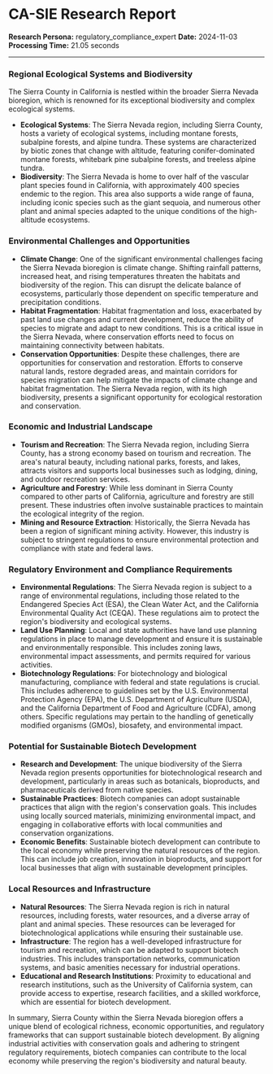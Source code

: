 # CA-SIE Research Report

**Research Persona:** regulatory_compliance_expert
**Date:** 2024-11-03
**Processing Time:** 21.05 seconds

---

### Regional Ecological Systems and Biodiversity

The Sierra County in California is nestled within the broader Sierra Nevada bioregion, which is renowned for its exceptional biodiversity and complex ecological systems.

- **Ecological Systems**: The Sierra Nevada region, including Sierra County, hosts a variety of ecological systems, including montane forests, subalpine forests, and alpine tundra. These systems are characterized by biotic zones that change with altitude, featuring conifer-dominated montane forests, whitebark pine subalpine forests, and treeless alpine tundra.
- **Biodiversity**: The Sierra Nevada is home to over half of the vascular plant species found in California, with approximately 400 species endemic to the region. This area also supports a wide range of fauna, including iconic species such as the giant sequoia, and numerous other plant and animal species adapted to the unique conditions of the high-altitude ecosystems.

### Environmental Challenges and Opportunities

- **Climate Change**: One of the significant environmental challenges facing the Sierra Nevada bioregion is climate change. Shifting rainfall patterns, increased heat, and rising temperatures threaten the habitats and biodiversity of the region. This can disrupt the delicate balance of ecosystems, particularly those dependent on specific temperature and precipitation conditions.
- **Habitat Fragmentation**: Habitat fragmentation and loss, exacerbated by past land use changes and current development, reduce the ability of species to migrate and adapt to new conditions. This is a critical issue in the Sierra Nevada, where conservation efforts need to focus on maintaining connectivity between habitats.
- **Conservation Opportunities**: Despite these challenges, there are opportunities for conservation and restoration. Efforts to conserve natural lands, restore degraded areas, and maintain corridors for species migration can help mitigate the impacts of climate change and habitat fragmentation. The Sierra Nevada region, with its high biodiversity, presents a significant opportunity for ecological restoration and conservation.

### Economic and Industrial Landscape

- **Tourism and Recreation**: The Sierra Nevada region, including Sierra County, has a strong economy based on tourism and recreation. The area's natural beauty, including national parks, forests, and lakes, attracts visitors and supports local businesses such as lodging, dining, and outdoor recreation services.
- **Agriculture and Forestry**: While less dominant in Sierra County compared to other parts of California, agriculture and forestry are still present. These industries often involve sustainable practices to maintain the ecological integrity of the region.
- **Mining and Resource Extraction**: Historically, the Sierra Nevada has been a region of significant mining activity. However, this industry is subject to stringent regulations to ensure environmental protection and compliance with state and federal laws.

### Regulatory Environment and Compliance Requirements

- **Environmental Regulations**: The Sierra Nevada region is subject to a range of environmental regulations, including those related to the Endangered Species Act (ESA), the Clean Water Act, and the California Environmental Quality Act (CEQA). These regulations aim to protect the region's biodiversity and ecological systems.
- **Land Use Planning**: Local and state authorities have land use planning regulations in place to manage development and ensure it is sustainable and environmentally responsible. This includes zoning laws, environmental impact assessments, and permits required for various activities.
- **Biotechnology Regulations**: For biotechnology and biological manufacturing, compliance with federal and state regulations is crucial. This includes adherence to guidelines set by the U.S. Environmental Protection Agency (EPA), the U.S. Department of Agriculture (USDA), and the California Department of Food and Agriculture (CDFA), among others. Specific regulations may pertain to the handling of genetically modified organisms (GMOs), biosafety, and environmental impact.

### Potential for Sustainable Biotech Development

- **Research and Development**: The unique biodiversity of the Sierra Nevada region presents opportunities for biotechnological research and development, particularly in areas such as botanicals, bioproducts, and pharmaceuticals derived from native species.
- **Sustainable Practices**: Biotech companies can adopt sustainable practices that align with the region's conservation goals. This includes using locally sourced materials, minimizing environmental impact, and engaging in collaborative efforts with local communities and conservation organizations.
- **Economic Benefits**: Sustainable biotech development can contribute to the local economy while preserving the natural resources of the region. This can include job creation, innovation in bioproducts, and support for local businesses that align with sustainable development principles.

### Local Resources and Infrastructure

- **Natural Resources**: The Sierra Nevada region is rich in natural resources, including forests, water resources, and a diverse array of plant and animal species. These resources can be leveraged for biotechnological applications while ensuring their sustainable use.
- **Infrastructure**: The region has a well-developed infrastructure for tourism and recreation, which can be adapted to support biotech industries. This includes transportation networks, communication systems, and basic amenities necessary for industrial operations.
- **Educational and Research Institutions**: Proximity to educational and research institutions, such as the University of California system, can provide access to expertise, research facilities, and a skilled workforce, which are essential for biotech development.

In summary, Sierra County within the Sierra Nevada bioregion offers a unique blend of ecological richness, economic opportunities, and regulatory frameworks that can support sustainable biotech development. By aligning industrial activities with conservation goals and adhering to stringent regulatory requirements, biotech companies can contribute to the local economy while preserving the region's biodiversity and natural beauty.